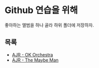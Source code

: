 # Github 연습을 위해

좋아하는 앨범을 하나 골라 하위 폴더에 저장하자.


## 목록

- [AJR - OK Orchestra](ok-orchestra/README.md)
- [AJR - The Maybe Man](the-maybe-man/README.md)
